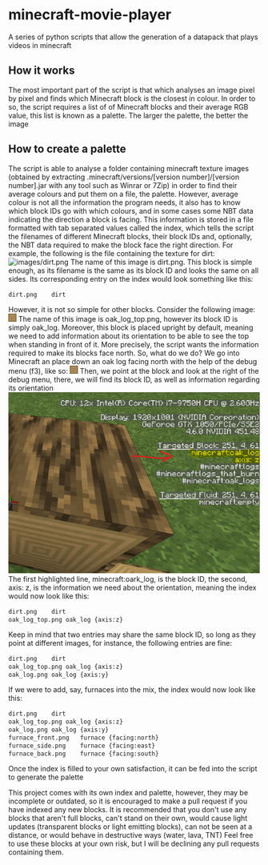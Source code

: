 # minecraft-movie-player
A series of python scripts that allow the generation of a datapack that plays videos in minecraft

## How it works
The most important part of the script is that which analyses an image pixel by pixel and finds which Minecraft block is the closest in colour. In order to so, the script requires a list of of Minecraft blocks and their average RGB value, this list is known as a palette. The larger the palette, the better the image
## How to create a palette
The script is able to analyse a folder containing minecraft texture images (obtained by extracting .minecraft/versions/[version number]/[version number].jar with any tool such as Winrar or 7Zip) in order to find their average colours and put them on a file, the palette. However, average colour is not all the information the program needs, it also has to know which block IDs go with which colours, and in some cases some NBT data indicating the direction a block is facing.
This information is stored in a file formatted with tab separated values called the index, which tells the script the filenames of different Minecraft blocks, their block IDs and, optionally, the NBT data required to make the block face the right direction.
For example, the following is the file containing the texture for dirt:
![images/dirt.png](placeholder)
The name of this image is dirt.png.
This block is simple enough, as its filename is the same as its block ID and looks the same on all sides. Its corresponding entry on the index would look something like this:

    dirt.png	dirt

However, it is not so simple for other blocks. Consider the following image:
![oak_log_top.png](images/oak_log_top.png)
The name of this image is oak_log_top.png, however its block ID is simply oak_log. Moreover, this block is placed upright by default, meaning we need to add information about its orientation to be able to see the top when standing in front of it. More precisely, the script wants the information required to make its blocks face north.
So, what do we do? We go into Minecraft an place down an oak log facing north with the help of the debug menu (f3), like so:
![oak_log_top.png](images/oak_log_top.png)
Then, we point at the block and look at the right of the debug menu, there, we will find its block ID, as well as information regarding its orientation
![oak_2.png](images/oak_2.png)
The first highlighted line, minecraft:oark_log, is the block ID, the second, axis: z, is the information we need about the orientation, meaning the index would now look like this:

    dirt.png	dirt
    oak_log_top.png	oak_log	{axis:z}
  
Keep in mind that two entries may share the same block ID, so long as they point at different images, for instance, the following entries are fine:
  

    dirt.png	dirt
    oak_log_top.png	oak_log	{axis:z}
    oak_log.png	oak_log	{axis:y}

If we were to add, say, furnaces into the mix, the index would now look like this:

    dirt.png	dirt
    oak_log_top.png	oak_log	{axis:z}
    oak_log.png	oak_log	{axis:y}
    furnace_front.png	furnace	{facing:north}
    furnace_side.png	furnace	{facing:east}
    furnace_back.png	furnace	{facing:south}

Once the index is filled to your own satisfaction, it can be fed into the script to generate the palette

This project comes with its own index and palette, however, they may be incomplete or outdated, so it is encouraged to make a pull request if you have indexed any new blocks.
It is recommended that you don't use any blocks that aren't full blocks, can't stand on their own, would cause light updates (transparent blocks or light emitting blocks), can not be seen at a distance, or would behave in destructive ways (water, lava, TNT)
Feel free to use these blocks at your own risk, but I will be declining any pull requests containing them.

